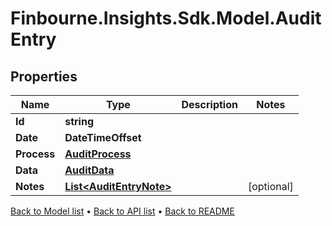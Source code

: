 # Finbourne.Insights.Sdk.Model.AuditEntry

## Properties

Name | Type | Description | Notes
------------ | ------------- | ------------- | -------------
**Id** | **string** |  | 
**Date** | **DateTimeOffset** |  | 
**Process** | [**AuditProcess**](AuditProcess.md) |  | 
**Data** | [**AuditData**](AuditData.md) |  | 
**Notes** | [**List&lt;AuditEntryNote&gt;**](AuditEntryNote.md) |  | [optional] 

[Back to Model list](../README.md#documentation-for-models) &#8226; [Back to API list](../README.md#documentation-for-api-endpoints) &#8226; [Back to README](../README.md)


